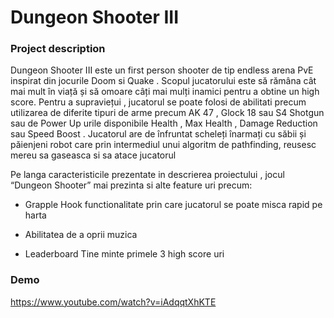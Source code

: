 # Dungeon Shooter III
### Project description
Dungeon Shooter III
este un first person shooter de tip
endless arena PvE inspirat din jocurile Doom si
Quake . Scopul jucatorului este să rămâna cât mai
mult în viață și să omoare câți mai mulți inamici pentru
a obtine un high score. Pentru a supraviețui , jucatorul
se poate folosi de abilitati precum utilizarea de diferite
tipuri de arme precum AK 47 , Glock 18 sau S4
Shotgun sau de Power Up urile disponibile Health ,
Max Health , Damage Reduction sau Speed Boost .
Jucatorul are de înfruntat scheleți înarmați cu săbii și
păienjeni robot care prin intermediul unui algoritm de
pathfinding, reusesc mereu sa gaseasca si sa atace
jucatorul


Pe langa
caracteristicile prezentate in descrierea
proiectului , jocul “Dungeon Shooter” mai prezinta si
alte feature uri precum:
- Grapple Hook functionalitate prin care jucatorul se
poate misca rapid pe harta

- Abilitatea de a oprii muzica

- Leaderboard Tine minte primele 3 high score uri
### Demo 
https://www.youtube.com/watch?v=iAdqqtXhKTE



